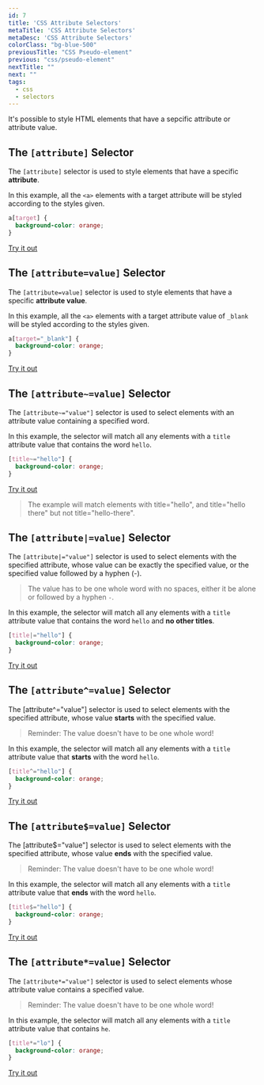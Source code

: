 ```yaml
---
id: 7
title: 'CSS Attribute Selectors'
metaTitle: 'CSS Attribute Selectors'
metaDesc: 'CSS Attribute Selectors'
colorClass: "bg-blue-500"
previousTitle: "CSS Pseudo-element"
previous: "css/pseudo-element"
nextTitle: ""
next: ""
tags:
  - css
  - selectors
---
```

It's possible to style HTML elements that have a sepcific attribute or attribute value.


## The `[attribute]` Selector

The `[attribute]` selector is used to style elements that have a specific **attribute**.

In this example, all the `<a>` elements with a target attribute will be styled according to the styles given.

```css
a[target] {
  background-color: orange;
}
```
[Try it out](/editors/html_editor?code=<html>+,<head>+,<style>+,++abrkt;target;brkt+{+,++++background-color%3A+orange;+,++}+,</style>+,</head>+,<body>+,++<h2>CSS+brkt;attribute;brkt+Selector</h2>+,++<p>The+links+with+a+target+attribute+gets+an+orange+background%3A</p>+,++,++<a+href='https://google.com'>google.com</a>+,++<a+href='http://github.com'+target='_blank'>github.com</a>+,++<a+href='http://stackoverflow.org'+target='_blank'>stackoverflow.com</a>+,</body>+,</html>#special)


## The `[attribute=value]` Selector

The `[attribute=value]` selector is used to style elements that have a specific **attribute value**.

In this example, all the `<a>` elements with a target attribute value of `_blank` will be styled according to the styles given.

```css
a[target="_blank"] {
  background-color: orange;
}
```
[Try it out](/editors/html_editor?code=<html>+,<head>+,<style>+,++abrkt;target=dbq;_blankdbq;;brkt+{+,++++background-color%3A+orange;+,++}+,</style>+,</head>+,<body>+,++<h2>CSS+brkt;attribute=value;brkt+Selector</h2>+,++<p>The+links+with+a+target+attribute+value+of+_blank+gets+an+orange+background%3A</p>+,++,++<a+href='https://google.com'>google.com</a>+,++<a+href='http://github.com'+target='_blank'>github.com</a>+,++<a+href='http://stackoverflow.org'+target='_top'>stackoverflow.com</a>+,</body>+,</html>#special)


## The `[attribute~=value]` Selector

The `[attribute~="value"]` selector is used to select elements with an attribute value containing a specified word.

In this example, the selector will match all any elements with a `title` attribute value that contains the word `hello`.

```css
[title~="hello"] {
  background-color: orange;
}
```
[Try it out](/editors/html_editor?code=<html>+,<head>+,<style>+,++brkt;title~=dbq;hellodbq;;brkt+{+,++++background-color%3A+orange;+,++}+,</style>+,</head>+,<body>+,++,++<h1+title=dbq;hellodbq;>Welcome+To+Coleren</h1>+,++<p+title=dbq;hello+theredbq;>Where+learning+is+great</p>+,++<p+title=dbq;hello-theredbq;>Some+text</p>+,++,</body>+,</html>#special)

> The example will match elements with title="hello", and title="hello there" but not title="hello-there".


## The `[attribute|=value]` Selector

The `[attribute|="value"]` selector is used to select elements with the specified attribute, whose value can be exactly the specified value, or the specified value followed by a hyphen (-).

> The value has to be one whole word with no spaces, either it be alone or followed by a hyphen `-`.

In this example, the selector will match all any elements with a `title` attribute value that contains the word `hello` and **no other titles**.

```css
[title|="hello"] {
  background-color: orange;
}
```
[Try it out](/editors/html_editor?code=<html>+,<head>+,<style>+,++brkt;title|=dbq;hellodbq;;brkt+{+,++++background-color%3A+orange;+,++}+,</style>+,</head>+,<body>+,++,++<h1+title=dbq;hellodbq;>Welcome+To+Coleren</h1>+,++<p+title=dbq;hello+theredbq;>Where+learning+is+great</p>+,++<p+title=dbq;hello-theredbq;>Some+text</p>+,++,</body>+,</html>#special)


## The `[attribute^=value]` Selector

The [attribute^="value"] selector is used to select elements with the specified attribute, whose value **starts** with the specified value.

> Reminder: The value doesn't have to be one whole word!

In this example, the selector will match all any elements with a `title` attribute value that **starts** with the word `hello`.

```css
[title^="hello"] {
  background-color: orange;
}
```
[Try it out](/editors/html_editor?code=<html>+,<head>+,<style>+,++brkt;title^=dbq;hellodbq;;brkt+{+,++++background-color%3A+orange;+,++}+,</style>+,</head>+,<body>+,++,++<h1+title=dbq;hellodbq;>Welcome+To+Coleren</h1>+,++<p+title=dbq;hello+theredbq;>Where+learning+is+great</p>+,++<p+title=dbq;hello-theredbq;>Some+text</p>+,++<p+title=dbq;welcome+hellodbq;>Some+more+text</p>+,++,</body>+,</html>#special)



## The `[attribute$=value]` Selector

The [attribute$="value"] selector is used to select elements with the specified attribute, whose value **ends** with the specified value.

> Reminder: The value doesn't have to be one whole word!

In this example, the selector will match all any elements with a `title` attribute value that **ends** with the word `hello`.
```css
[title$="hello"] {
  background-color: orange;
}
```
[Try it out](/editors/html_editor?code=<html>+,<head>+,<style>+,++brkt;title$=dbq;hellodbq;;brkt+{+,++++background-color%3A+orange;+,++}+,</style>+,</head>+,<body>+,++,++<h1+title=dbq;hellodbq;>Welcome+To+Coleren</h1>+,++<p+title=dbq;hello+theredbq;>Where+learning+is+great</p>+,++<p+title=dbq;hello-theredbq;>Some+text</p>+,++<p+title=dbq;welcome+hellodbq;>Some+more+text</p>+,++,</body>+,</html>#special)



## The `[attribute*=value]` Selector

The `[attribute*="value"]` selector is used to select elements whose attribute value contains a specified value.

>  Reminder: The value doesn't have to be one whole word!

In this example, the selector will match all any elements with a `title` attribute value that contains `he`.

```css
[title*="lo"] {
  background-color: orange;
}
```
[Try it out](/editors/html_editor?code=<html>+,<head>+,<style>+,++brkt;title*=dbq;lodbq;;brkt+{+,++++background-color%3A+orange;+,++}+,</style>+,</head>+,<body>+,++,++<h1+title=dbq;headerdbq;>Welcome+To+Coleren</h1>+,++<p+title=dbq;hello+theredbq;>Where+learning+is+great</p>+,++<p+title=dbq;hello-theredbq;>Some+text</p>+,++<p+title=dbq;welcome+hello_theredbq;>Some+more+text</p>+,++,</body>+,</html>#special)